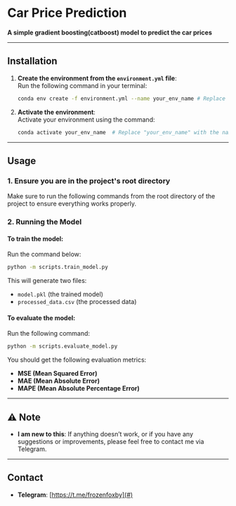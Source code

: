 
# Car Price Prediction

**A simple gradient boosting(catboost) model to predict the car prices**

---

##  Installation

1. **Create the environment from the `environment.yml` file**:  
   Run the following command in your terminal:
   ```bash
   conda env create -f environment.yml --name your_env_name # Replace "your_env_name" with a new name
   ```

2. **Activate the environment**:  
   Activate your environment using the command:
   ```bash
   conda activate your_env_name  # Replace "your_env_name" with the name you created in the previous step
   ```

---

##  Usage

### 1. Ensure you are in the project's root directory

Make sure to run the following commands from the root directory of the project to ensure everything works properly.

### 2. Running the Model

#### To **train the model**:
Run the command below:
```bash
python -m scripts.train_model.py
```
This will generate two files: 
- `model.pkl` (the trained model)
- `processed_data.csv` (the processed data)

#### To **evaluate the model**:
Run the following command:
```bash
python -m scripts.evaluate_model.py
```
You should get the following evaluation metrics:
- **MSE (Mean Squared Error)**
- **MAE (Mean Absolute Error)**
- **MAPE (Mean Absolute Percentage Error)**

---

## ⚠️ Note

- **I am new to this**: If anything doesn’t work, or if you have any suggestions or improvements, please feel free to contact me via Telegram.

---

##  Contact

- **Telegram**: [https://t.me/frozenfoxby](#)